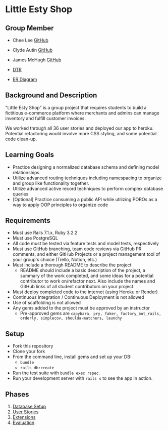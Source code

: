 # Little Esty Shop

## Group Member
- Chee Lee [GitHub](https://github.com/cheeleertr)
- Clyde Autin [GitHub](https://github.com/clydeautin)
- James McHugh [GitHub](https://github.com/jdmchugh111)

- [DTR](https://docs.google.com/document/d/1OiePLXWPt8AbB-YStQTsF1T4BcGlzboKxp_3Gjk7iHg/edit?usp=sharing)
- [ER Diagram](https://dbdiagram.io/d/66493e60f84ecd1d228ada49)

## Background and Description

"Little Esty Shop" is a group project that requires students to build a fictitious e-commerce platform where merchants and admins can manage inventory and fulfill customer invoices. 

We worked through all 36 user stories and deployed our app to heroku. Potential refactoring would involve more CSS styling, and some potential code clean-up.

## Learning Goals
- Practice designing a normalized database schema and defining model relationships
- Utilize advanced routing techniques including namespacing to organize and group like functionality together.
- Utilize advanced active record techniques to perform complex database queries
- [Optional] Practice consuming a public API while utilizing POROs as a way to apply OOP principles to organize code

## Requirements
- Must use Rails 7.1.x, Ruby 3.2.2
- Must use PostgreSQL
- All code must be tested via feature tests and model tests, respectively
- Must use GitHub branching, team code reviews via GitHub PR comments, and either GitHub Projects or a project management tool of your group's choice (Trello, Notion, etc.)
- Must include a thorough README to describe the project
   - README should include a basic description of the project, a summary of the work completed, and some ideas for a potential contributor to work on/refactor next. Also include the names and GitHub links of all student contributors on your project. 
- Must deploy completed code to the internet (using Heroku or Render)
- Continuous Integration / Continuous Deployment is not allowed
- Use of scaffolding is not allowed
- Any gems added to the project must be approved by an instructor
  - Pre-approved gems are `capybara, pry, faker, factory_bot_rails, orderly, simplecov, shoulda-matchers, launchy`

## Setup

* Fork this repository
* Clone your fork
* From the command line, install gems and set up your DB:
    * `bundle`
    * `rails db:create`
* Run the test suite with `bundle exec rspec`.
* Run your development server with `rails s` to see the app in action.

## Phases

1. [Database Setup](./doc/db_setup.md)
1. [User Stories](./doc/user_stories.md)
1. [Extensions](./doc/extensions.md)
1. [Evaluation](./doc/evaluation.md)
